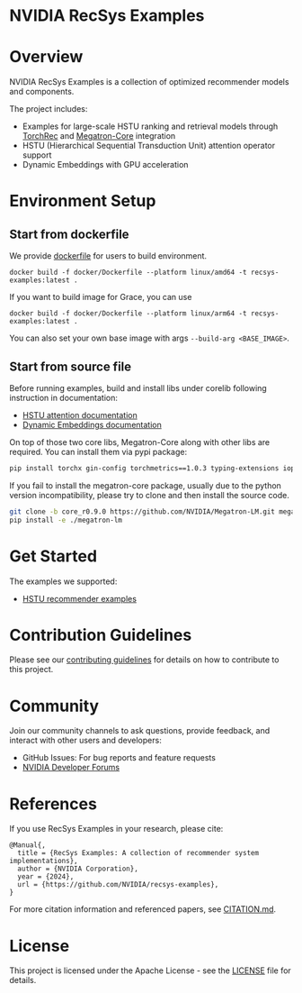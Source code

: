 # NVIDIA RecSys Examples

# Overview
NVIDIA RecSys Examples is a collection of optimized recommender models and components. 

The project includes:
- Examples for large-scale HSTU ranking and retrieval models through [TorchRec](https://github.com/pytorch/torchrec) and [Megatron-Core](https://github.com/NVIDIA/Megatron-LM/tree/main/megatron/core) integration
- HSTU (Hierarchical Sequential Transduction Unit) attention operator support
- Dynamic Embeddings with GPU acceleration

# Environment Setup
## Start from dockerfile

We provide [dockerfile](./docker/Dockerfile) for users to build environment. 
```
docker build -f docker/Dockerfile --platform linux/amd64 -t recsys-examples:latest .
```
If you want to build image for Grace, you can use 
```
docker build -f docker/Dockerfile --platform linux/arm64 -t recsys-examples:latest .
```
You can also set your own base image with args `--build-arg <BASE_IMAGE>`.

## Start from source file
Before running examples, build and install libs under corelib following instruction in documentation:
- [HSTU attention documentation](./corelib/hstu/README.md)
- [Dynamic Embeddings documentation](./corelib/dynamicemb/README.md)

On top of those two core libs, Megatron-Core along with other libs are required. You can install them via pypi package:

```bash
pip install torchx gin-config torchmetrics==1.0.3 typing-extensions iopath megatron-core==0.9.0
```

If you fail to install the megatron-core package, usually due to the python version incompatibility, please try to clone and then install the source code. 

```bash
git clone -b core_r0.9.0 https://github.com/NVIDIA/Megatron-LM.git megatron-lm && \
pip install -e ./megatron-lm
```

# Get Started
The examples we supported:
- [HSTU recommender examples](./examples/hstu/README.md)

# Contribution Guidelines
Please see our [contributing guidelines](./CONTRIBUTING.md) for details on how to contribute to this project.

# Community
Join our community channels to ask questions, provide feedback, and interact with other users and developers:
- GitHub Issues: For bug reports and feature requests
- [NVIDIA Developer Forums](https://forums.developer.nvidia.com/)

# References
If you use RecSys Examples in your research, please cite:

```
@Manual{,
  title = {RecSys Examples: A collection of recommender system implementations},
  author = {NVIDIA Corporation},
  year = {2024},
  url = {https://github.com/NVIDIA/recsys-examples},
}
```

For more citation information and referenced papers, see [CITATION.md](./CITATION.md).

# License
This project is licensed under the Apache License - see the [LICENSE](./LICENSE) file for details.